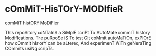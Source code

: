 # cOmMiT-HisTOrY-MODIfieR
comMiT histORY MoDiFier

ThIs repoSitory coNTaInS a SiMplE scriPt To AUtoMate commIT history ModifIcations. The puRpoSe iS To test Git coMmit autoMaTiOn, exPlOrE how cOmmIt hIstorY can be aLtered, And experimenT WiTh geNeraTing COmmits usiNg scripTs.

